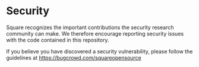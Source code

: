# Security

Square recognizes the important contributions the security research community can make. We therefore encourage reporting security issues with the code contained in this repository.

If you believe you have discovered a security vulnerability, please follow the guidelines at https://bugcrowd.com/squareopensource
